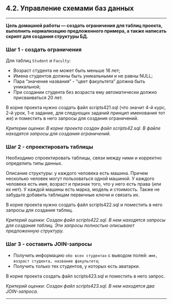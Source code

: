 ## 4.2. Управление схемами баз данных

***
**Цель домашней работы — создать ограничения для таблиц проекта, выполнить нормализацию предложенного примера, а также
написать скрипт для создания структуры БД.**

### Шаг 1 - создать ограничения

Для таблиц `Student` и `Faculty`:

* Возраст студента не может быть меньше 16 лет;
* Имена студентов должны быть уникальными и не равны NULL;
* Пара “значение названия” - “цвет факультета” должна быть уникальной;
* При создании студента без возраста ему автоматически должно присваиваться 20 лет.

В корне проекта нужно создать файл scripts421.sql (что значит 4-й курс, 2-й урок, 1-е задание, для следующих заданий
принцип именования тот же) и поместить в него запросы для создания ограничений.

_Критерии оценки: В корне проекта создан файл scripts42.sql. В файле находятся запросы для создания ограничений._

### Шаг 2 - спроектировать таблицы

Необходимо спроектировать таблицы, связи между ними и корректно определить типы данных. 

Описание структуры: у каждого человека есть машина. Причем несколько человек могут пользоваться одной машиной. У каждого
человека есть имя, возраст и признак того, что у него есть права (или их нет). У каждой машины есть марка, модель и
стоимость. Также не забудьте добавить таблицам первичные ключи и связать их.

В корне проекта нужно создать файл scripts422.sql и поместить в него запросы для создания таблиц.

_Критерий оценки: Создан файл scripts422.sql. В нем находятся запросы для создания таблиц. Эти запросы полностью
описывают предложенную структуру._

### Шаг 3 - составить JOIN-запросы

* Получить информацию `обо всех студентах` с выводом полей: `имя, возраст студента, название факультета`;
* Получить только тех студентов, у которых есть аватарки.

В корне проекта создать файл scripts423.sql и поместить в него запрос.

_Критерий оценки: Создан файл scripts423.sql. В нем находятся два JOIN-запроса._

***